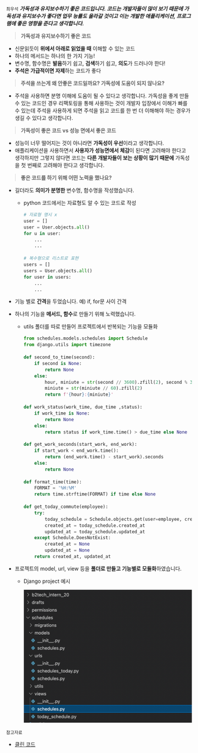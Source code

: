 `최우석`
***가독성과 유지보수하기 좋은 코드입니다. 코드는 개발자들이 많이 보기 때문에 가독성과 유지보수가 좋다면 업무 능률도 올라갈 것이고 이는 개발한 애플리케이션, 프로그램에 좋은 영향을 준다고 생각합니다.***

> **가독성과 유지보수하기 좋은 코드**

- 신문읽듯이 **위에서 아래로 읽었을 때** 이해할 수 있는 코드
- 하나의 메서드는 하나의 한 가지 기능!
- 변수명, 함수명은 **발음**하기 쉽고, **검색**하기 쉽고, **의도**가 드러나야 한다!
- **주석은 가급적이면 자제**하는 코드가 좋다

> **주석을 쓰는게 왜 안좋은 코드일까요? 가독성에 도움이 되지 않나요?**

- 주석을 사용하면 분명 이해에 도움이 될 수 있다고 생각합니다. 가독성을 좋게 만들 수 있는 코드인 경우 리팩토링을 통해 사용하는 것이 개발자 입장에서 이해가 빠를 수 있는데 주석을 사용하게 되면 주석을 읽고 코드를 한 번 더 이해해야 하는 경우가 생길 수 있다고 생각합니다.

> **가독성이 좋은 코드 vs 성능 면에서 좋은 코드**

- 성능이 너무 떨어지는 것이 아니라면 **가독성이 우선**이라고 생각합니다.
- 애플리케이션을 사용하면서 **사용자가 성능면에서 체감**이 된다면 고려해야 한다고 생각하지만 그렇지 않다면 코드는 **다른 개발자들이 보는 상황이 많기 때문에** 가독성을 첫 번째로 고려해야 한다고 생각합니다.

> **좋은 코드를 하기 위해 어떤 노력을 했나요?**

- 길더라도 **의미가 분명한** 변수명, 함수명을 작성했습니다.
    - python 코드에서는 자료형도 알 수 있는 코드로 작성

        ```python
        # 자료형 명시 x
        user = []
        user = User.objects.all()
        for u in user:
        	...
        	...

        # 복수형으로 리스트로 표현
        users = []
        users = User.objects.all()
        for user in users:
        	...
        	...
        ```

- 기능 별로 **간격**을 두었습니다. 예) if, for문 사이 간격
- 하나의 기능을 **메서드, 함수**로 만들기 위해 노력했습니다.
    - utils 폴더를 따로 만들어 프로젝트에서 반복되는 기능을 모듈화

        ```python
        from schedules.models.schedules import Schedule
        from django.utils import timezone

        def second_to_time(second):
            if second is None:
                return None
            else:
                hour, miniute = str(second // 3600).zfill(2), second % 3600
                miniute = str(miniute // 60).zfill(2)
                return f'{hour}:{miniute}'

        def work_status(work_time, due_time ,status):
            if work_time is None:
                return None
            else:
                return status if work_time.time() > due_time else None

        def get_work_seconds(start_work, end_work):
            if start_work < end_work.time():
                return (end_work.time() - start_work).seconds
            else:
                return None

        def format_time(time):
            FORMAT = '%H:%M'
            return time.strftime(FORMAT) if time else None

        def get_today_commute(employee):
            try:
                today_schedule = Schedule.objects.get(user=employee, created_at__date = timezone.now().strftime('%Y-%m-%d'))
                created_at = today_schedule.created_at
                updated_at = today_schedule.updated_at
            except Schedule.DoesNotExist:
                created_at = None
                updated_at = None
            return created_at, updated_at
        ```

- 프로젝트의 model, url, view 등을 **폴더로 만들고 기능별로 모듈화**하였습니다.
    - Django project 예시

        ![](https://github.com/knotted-developers/Computer-science/blob/48e9646c45d1450357ee932787779959500792a6/Development%20common%20sense/Images/Untitled.png)
       
      
`참고자료`

- [클린 코드](https://holika.tistory.com/entry/%EA%B0%9C%EB%B0%9C%EC%84%9C%EC%A0%81-%ED%81%B4%EB%A6%B0-%EC%BD%94%EB%93%9CClean-Code-%EC%A2%8B%EC%9D%80-%EC%BD%94%EB%93%9C%EB%9E%80-%EB%AC%B4%EC%97%87%EC%9D%B8%EA%B0%80)      
